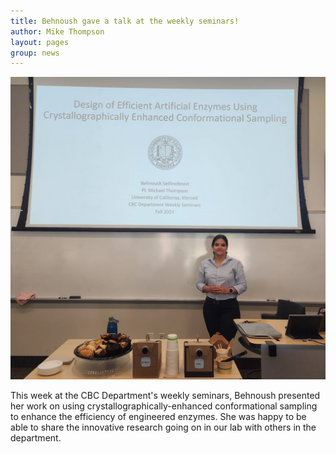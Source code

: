 ```yaml
---
title: Behnoush gave a talk at the weekly seminars! 
author: Mike Thompson
layout: pages
group: news
---
```



<span class="image fit"><img src="/images/2024-04-26-Behnoush-Seminar.jpeg" alt="" class="img-responsive"></span>

This week at the CBC Department's weekly seminars, Behnoush presented her work on using crystallographically-enhanced conformational sampling to enhance the efficiency of engineered enzymes. She was happy to be able to share the innovative research going on in our lab with others in the department. 
